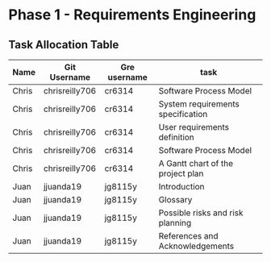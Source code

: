 # Phase 1 - Requirements Engineering


## Task Allocation Table

|Name| Git Username | Gre username| task |
|---|---|---|---|
|Chris|chrisreilly706|cr6314|Software Process Model|
|Chris|chrisreilly706|cr6314|System requirements specification|
|Chris|chrisreilly706|cr6314|User requirements definition|
|Chris|chrisreilly706|cr6314|Software Process Model|
|Chris|chrisreilly706|cr6314|A Gantt chart of the project plan|
|Juan | jjuanda19 | jg8115y|Introduction|
|Juan | jjuanda19 | jg8115y|Glossary||
|Juan | jjuanda19 | jg8115y|Possible risks and risk planning|
|Juan | jjuanda19 | jg8115y|References and Acknowledgements |
